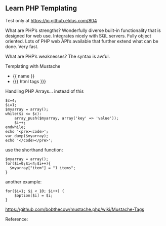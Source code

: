 ## Learn PHP Templating

Test only at https://io.github.eldus.com/804

What are PHP’s strengths? Wonderfully diverse built-in functionality that is designed for web use. Integrates nicely with SQL servers. Fully object oriented. Lots of PHP web API’s available that further extend what can be done. Very fast.

What are PHP’s weaknesses? The syntax is awful.

Templating with Mustache
* {{ name }}
* {{{ html tags }}}

Handling PHP Arrays...
instead of this
```
$c=4;
$i=1;
$myarray = array();
while($i <= $c):
    array_push($myarray, array('key' => 'value'));
    $i++;
endwhile;
echo '<pre><code>';
var_dump($myarray);
echo '</code></pre>';
```
use the shorthand function:
```
$myarray = array();
for($i=0;$i<4;$i++){
  $myarray["item"] = "1 items";
}
```
another example:
```
for($i=1; $i < 10; $i++) {
    $option[$i] = $i;
}
```

https://github.com/bobthecow/mustache.php/wiki/Mustache-Tags

Reference:
